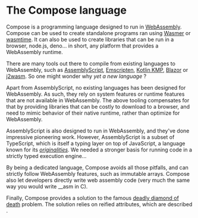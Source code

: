 # The Compose language

Compose is a programming language designed to run in [WebAssembly](https://webassembly.org).
Compose can be used to create standalone programs ran using [Wasmer](https://wasmer.io/products/runtime) or [wasmtime](https://wasmtime.dev).
It can also be used to create libraries that can be run in a browser, node.js, deno... in short, any platform that provides a WebAssembly runtime.

There are many tools out there to compile from existing languages to WebAssembly, such as [AssemblyScript](https://www.assemblyscript.org), [Emscripten](https://emscripten.org), [Kotlin KMP](https://kotlinlang.org/docs/wasm-overview.html), [Blazor](https://dotnet.microsoft.com/en-us/apps/aspnet/web-apps/blazor) or [j2wasm](https://github.com/google/j2cl/blob/master/docs/getting-started-j2wasm.md). So one might wonder why _yet a new language_ ?

Apart from AssemblyScript, no existing languages has been designed for WebAssembly. As such, they rely on system features or runtime features that are not available in WebAssembly. The above tooling compensates for that by providing libraries that can be costly to download to a browser, and need to mimic behavior of their native runtime, rather than optimize for WebAssembly.

AssemblyScript is also designed to run in WebAssembly, and they've done impressive pioneering work. However, AssemblyScript is a subset of TypeScript, which is itself a typing layer on top of JavaScript, a language known for its [_originalities_](https://gist.github.com/JakeSidSmith/e38f661a7231a912d2d2d380352664da). We needed a stronger basis for running code in a strictly typed execution engine...

By being a dedicated language, Compose avoids all those pitfalls, and can strictly follow WebAssembly features, such as immutable arrays.
Compose also let developers directly write web assembly code (very much the same way you would write __asm in C).

Finally, Compose provides a solution to the famous [deadly diamond of death](https://en.wikipedia.org/wiki/Multiple_inheritance#The_diamond_problem) problem.
The solution relies on reified attributes, which are described .

